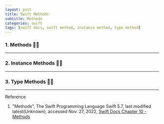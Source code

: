 ```yaml
---
layout: post
title: Swift Methods
subtitle: Methods
categories: swift
tags: [swift docs, swift method, instance method, type method]
---
```


### 1. Methods 👩‍💻


---

### 2. Instance Methods 👩‍💻


---

### 3. Type Methods 👩‍💻


---
Reference

1. "Methods", The Swift Programming Language Swift 5.7, last modified latest(Unknown), accessed Nov. 27, 2022, [Swift Docs Chapter 10 - Methods](https://docs.swift.org/swift-book/LanguageGuide/Methods.html)